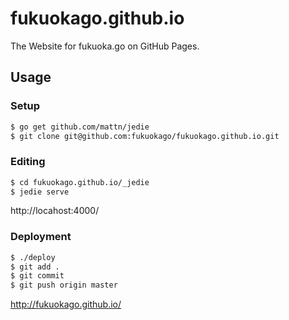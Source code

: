 fukuokago.github.io
===================

The Website for fukuoka.go on GitHub Pages.

Usage
-----

### Setup

```sh
$ go get github.com/mattn/jedie
$ git clone git@github.com:fukuokago/fukuokago.github.io.git
```

### Editing

```sh
$ cd fukuokago.github.io/_jedie
$ jedie serve
```

http://locahost:4000/

### Deployment

```sh
$ ./deploy
$ git add .
$ git commit
$ git push origin master
```

http://fukuokago.github.io/
